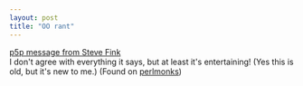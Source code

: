 ```yaml
---
layout: post
title: "OO rant"
---
```




<a href="http://www.xray.mpe.mpg.de/mailing-lists/perl5-porters/2000-05/msg01004.html">p5p message from Steve Fink</a><br>
I don't agree with everything it says, but at least it's entertaining! (Yes this is old, but it's new to me.) (Found on <a href="http://www.perlmonks.org/index.pl?node_id=194707">perlmonks</a>)


